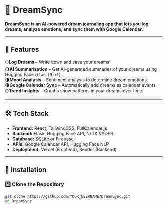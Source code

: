 # 🌙 DreamSync   
**DreamSync is an AI-powered dream journaling app that lets you log dreams, analyze emotions, and sync them with Google Calendar.**  

---

## **🚀 Features**
🌕**Log Dreams** – Write down and save your dreams.  
🌖**AI Summarization** – Get AI-generated summaries of your dreams using Hugging Face (`flan-t5-xl`).  
🌗**Mood Analysis** – Sentiment analysis to determine dream emotions.  
🌘**Google Calendar Sync** – Automatically add dreams as calendar events.  
🌕**Trend Insights** – Graphs show patterns in your dreams over time.  

---

## **🛠 Tech Stack**
- **Frontend:** React, TailwindCSS, FullCalendar.js  
- **Backend:** Flask, Hugging Face API, NLTK VADER  
- **Database:** SQLite or Firebase  
- **APIs:** Google Calendar API, Hugging Face NLP  
- **Deployment:** Vercel (Frontend), Render (Backend)  

---

## **📌 Installation**
### **1️⃣ Clone the Repository**
```bash
git clone https://github.com/YOUR_USERNAME/DreamSync.git
cd DreamSync
